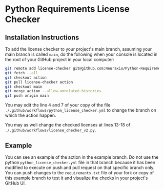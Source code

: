 # Python Requirements License Checker

## Installation Instructions

To add the license checker to your project's main branch, assuming your main branch is called `main`, do the following when your console is located in the root of your GitHub project in your local computer: 

```bash
git remote add license-checker git@github.com:Neuraxio/Python-Requirements-License-Checker.git
git fetch --all
git checkout action
git pull license-checker action
git checkout main
git merge action --allow-unrelated-histories
git push origin main
```

You may edit the line 4 and 7 of your copy of the file `./.github/workflows/python_license_checker.yml` to change the branch on which the action happen. 

You may as well change the checked licenses at lines 13-18 of `./.github/workflows/license_checker_v2.py`. 

## Example

You can see an example of the action in the example branch. Do not use the python `python_license_checker.yml` file in that branch because it has been modified to execute on push and pull request on that specific branch only. You can push changes to the `requirements.txt` file of your fork or copy of this example branch to test it and visualize the checks in your project's GitHub UI.
